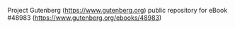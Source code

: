 Project Gutenberg (https://www.gutenberg.org) public repository for eBook #48983 (https://www.gutenberg.org/ebooks/48983)
